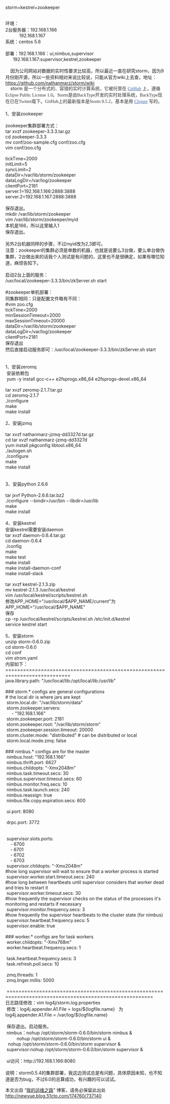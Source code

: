<p>storm+kestrel+zookeeper</p> 
<div>
 &nbsp;
</div> 
<div>
 环境：
</div> 
<div>
 2台服务器：192.168.1.166
</div> 
<div>
 &nbsp; &nbsp; &nbsp; &nbsp; &nbsp; &nbsp;192.168.1.167
</div> 
<div>
 系统：centos 5.6
</div> 
<div>
 &nbsp;
</div> 
<div>
 部署：192.168.1.166：ui,nimbus,supervisor
</div> 
<div>
 &nbsp; &nbsp; &nbsp; 192.168.1.167:supervisor,kestrel,zookeeper
</div> 
<div>
 &nbsp;
</div> 
<div>
 &nbsp; &nbsp; 因为公司网站对数据的实时性要求比较高，所以最近一直在研究storm，因为9月份刚开源，所以一些资料相对来说比较说，只能从官方wiki上去查，地址：
 <a href="https://github.com/nathanmarz/storm/wiki">https://github.com/nathanmarz/storm/wiki</a>
</div> 
<div>
 &nbsp; &nbsp; storm
 <span style="font-family: 宋体; "><span class="Apple-style-span" style="color: rgb(51, 51, 51); font-size: 14px; line-height: 20px; background-color: rgb(255, 255, 255); ">是一个分布式的、容错的实时计算系统，它被托管在</span></span>
 <a style="padding-top: 0px; padding-right: 0px; padding-bottom: 0px; padding-left: 0px; margin-top: 0px; margin-right: 0px; margin-bottom: 0px; margin-left: 0px; color: rgb(62, 98, 166); outline-width: 0px; outline-style: initial; outline-color: initial; font-family: Verdana, Simsun, sans-serif; font-size: 14px; line-height: 20px; text-align: left; background-color: rgb(255, 255, 255); " href="http://www.oschina.net/p/github"><span style="font-family: 宋体; ">GitHub</span></a>
 <span style="font-family: 宋体; "><span class="Apple-style-span" style="color: rgb(51, 51, 51); font-size: 14px; line-height: 20px; text-align: left; background-color: rgb(255, 255, 255); ">上，遵循 Eclipse Public License 1.0。Storm是由BackType开发的实时处理系统，BackType现在已在Twitter麾下。GitHub上的最新版本是Storm 0.5.2，基本是用</span></span>
 <a style="padding-top: 0px; padding-right: 0px; padding-bottom: 0px; padding-left: 0px; margin-top: 0px; margin-right: 0px; margin-bottom: 0px; margin-left: 0px; color: rgb(62, 98, 166); outline-width: 0px; outline-style: initial; outline-color: initial; font-family: Verdana, Simsun, sans-serif; font-size: 14px; line-height: 20px; text-align: left; background-color: rgb(255, 255, 255); " href="http://www.oschina.net/p/clojure"><span style="font-family: 宋体; ">Clojure</span></a>
 <span style="font-family: 宋体; "><span class="Apple-style-span" style="color: rgb(51, 51, 51); font-size: 14px; line-height: 20px; text-align: left; background-color: rgb(255, 255, 255); ">写的。</span></span>
</div> 
<div>
 &nbsp;
</div> 
<div>
 1、安装zookeeper
</div> 
<div>
 &nbsp;
</div> 
<div>
 zookeeper集群部署方式：
</div> 
<div>
 tar xvzf zookeeper-3.3.3.tar.gz
</div> 
<div>
 cd zookeeper-3.3.3
</div> 
<div>
 mv conf/zoo-sample.cfg conf/zoo.cfg
</div> 
<div>
 vim conf/zoo.cfg
</div> 
<div>
 &nbsp;
</div> 
<div>
 tickTime=2000
</div> 
<div>
 initLimit=5
</div> 
<div>
 syncLimit=2
</div> 
<div>
 dataDir=/var/lib/storm/zookeeper
</div> 
<div>
 dataLogDir=/var/log/zookeeper
</div> 
<div>
 clientPort=2181
</div> 
<div>
 server.1=192.168.1.166:2888:3888
</div> 
<div>
 server.2=192.168.1.167:2888:3888
</div> 
<div>
 &nbsp;
</div> 
<div>
 保存退出。
</div> 
<div>
 mkdir /var/lib/storm/zookeeper
</div> 
<div>
 vim /var/lib/storm/zookeeper/myid
</div> 
<div>
 本机是166，所以这里输入1
</div> 
<div>
 保存退出。
</div> 
<div>
 &nbsp;
</div> 
<div>
 另外2台机器同样的步骤，不过myid改为2,3即可。
</div> 
<div>
 注意：zookeeper的集群必须是单数的机器，也就是说要么3台做，要么单台做伪集群，2台做出来的话我个人测试是有问题的，这里也不是很确定，如果有哪位知道，麻烦告知下。
</div> 
<div>
 &nbsp;
</div> 
<div>
 启动2台上面的服务：
</div> 
<div>
 /usr/local/zookeeper-3.3.3/bin/zkServer.sh start
</div> 
<div>
 &nbsp;
</div> 
<div>
 #zookeeper单机部署：
</div> 
<div>
 同集群相同：只是配置文件略有不同：
</div> 
<div>
 #vim zoo.cfg
</div> 
<div>
 tickTime=2000
</div> 
<div>
 minSessionTimeout=2000
</div> 
<div>
 maxSessionTimeout=20000
</div> 
<div>
 dataDir=/var/lib/storm/zookeeper
</div> 
<div>
 dataLogDir=/var/log/zookeeper
</div> 
<div>
 clientPort=2181
</div> 
<div>
 保存退出
</div> 
<div>
 然后直接启动服务即可：/usr/local/zookeeper-3.3.3/bin/zkServer.sh start
</div> 
<div>
 &nbsp;
</div> 
<div>
 &nbsp;
</div> 
<div>
 1、安装zeromq
</div> 
<div>
 &nbsp;安装依赖包
</div> 
<div>
 &nbsp;yum -y install gcc-c++ e2fsprogs.x86_64 e2fsprogs-devel.x86_64
</div> 
<div>
 &nbsp;&nbsp;
</div> 
<div>
 tar xvzf zeromq-2.1.7.tar.gz
</div> 
<div>
 cd zeromq-2.1.7
</div> 
<div>
 ./configure
</div> 
<div>
 make&nbsp;
</div> 
<div>
 make install
</div> 
<div>
 &nbsp;
</div> 
<div>
 2、安装jzmq
</div> 
<div>
 &nbsp;
</div> 
<div>
 tar xvzf nathanmarz-jzmq-dd3327d.tar.gz
</div> 
<div>
 cd tar xvzf nathanmarz-jzmq-dd3327d
</div> 
<div>
 yum install pkgconfig libtool.x86_64
</div> 
<div>
 ./autogen.sh
</div> 
<div>
 ./configure
</div> 
<div>
 make
</div> 
<div>
 make install
</div> 
<div>
 &nbsp;
</div> 
<div>
 &nbsp;
</div> 
<div>
 3、安装python 2.6.6
</div> 
<div>
 &nbsp;
</div> 
<div>
 tar jxvf Python-2.6.6.tar.bz2
</div> 
<div>
 ./configure --bindir=/usr/bin --libdir=/usr/lib
</div> 
<div>
 make&nbsp;
</div> 
<div>
 make install
</div> 
<div>
 &nbsp;
</div> 
<div>
 4、安装kestrel
</div> 
<div>
 安装kestrel需要安装daemon
</div> 
<div>
 tar xvzf daemon-0.6.4.tar.gz
</div> 
<div>
 cd daemon-0.6.4
</div> 
<div>
 ./config
</div> 
<div>
 make
</div> 
<div>
 make test
</div> 
<div>
 make install
</div> 
<div>
 make install-daemon-conf
</div> 
<div>
 make install-slack
</div> 
<div>
 &nbsp;
</div> 
<div>
 tar xvzf kestrel-2.1.3.zip
</div> 
<div>
 mv kestrel-2.1.3 /usr/local/kestrel
</div> 
<div>
 vim /usr/local/kestrel/scripts/kestrel.sh
</div> 
<div>
 修改APP_HOME="/usr/local/$APP_NAME/current"为
</div> 
<div>
 APP_HOME="/usr/local/$APP_NAME"
</div> 
<div>
 保存
</div> 
<div>
 cp -rp /usr/local/kestrel/scripts/kestrel.sh /etc/init.d/kestrel
</div> 
<div>
 service kestrel start
</div> 
<div>
 &nbsp;
</div> 
<div>
 5、安装storm
</div> 
<div>
 unzip storm-0.6.0.zip
</div> 
<div>
 cd storm-0.6.0
</div> 
<div>
 cd conf
</div> 
<div>
 vim strom.yaml
</div> 
<div>
 内容如下：
</div> 
<div>
 ============================================================================
</div> 
<div>
 java.library.path: "/usr/local/lib:/opt/local/lib:/usr/lib"
</div> 
<div>
 &nbsp;
</div> 
<div>
 ### storm.* configs are general configurations
</div> 
<div>
 # the local dir is where jars are kept
</div> 
<div>
 &nbsp;storm.local.dir: "/var/lib/storm/data"
</div> 
<div>
 &nbsp;storm.zookeeper.servers:
</div> 
<div>
 &nbsp; &nbsp; &nbsp;- "192.168.1.166"
</div> 
<div>
 &nbsp;storm.zookeeper.port: 2181
</div> 
<div>
 &nbsp;storm.zookeeper.root: "/var/lib/storm/storm"
</div> 
<div>
 &nbsp;storm.zookeeper.session.timeout: 20000
</div> 
<div>
 &nbsp;storm.cluster.mode: "distributed" # can be distributed or local
</div> 
<div>
 &nbsp;storm.local.mode.zmq: false
</div> 
<div>
 &nbsp;
</div> 
<div>
 ### nimbus.* configs are for the master
</div> 
<div>
 &nbsp;nimbus.host: "192.168.1.166"
</div> 
<div>
 &nbsp;nimbus.thrift.port: 6627
</div> 
<div>
 &nbsp;nimbus.childopts: "-Xmx2048m"
</div> 
<div>
 &nbsp;nimbus.task.timeout.secs: 30
</div> 
<div>
 &nbsp;nimbus.supervisor.timeout.secs: 60
</div> 
<div>
 &nbsp;nimbus.monitor.freq.secs: 10
</div> 
<div>
 &nbsp;nimbus.task.launch.secs: 240
</div> 
<div>
 &nbsp;nimbus.reassign: true
</div> 
<div>
 &nbsp;nimbus.file.copy.expiration.secs: 600
</div> 
<div>
 &nbsp;
</div> 
<div>
 &nbsp;ui.port: 8080
</div> 
<div>
 &nbsp;
</div> 
<div>
 &nbsp;drpc.port: 3772
</div> 
<div>
 &nbsp;
</div> 
<div>
 &nbsp;
</div> 
<div>
 &nbsp;supervisor.slots.ports:
</div> 
<div>
 &nbsp; &nbsp; - 6700
</div> 
<div>
 &nbsp; &nbsp; - 6701
</div> 
<div>
 &nbsp; &nbsp; - 6702
</div> 
<div>
 &nbsp; &nbsp; - 6703
</div> 
<div>
 &nbsp;supervisor.childopts: "-Xmx2048m"
</div> 
<div>
 #how long supervisor will wait to ensure that a worker process is started
</div> 
<div>
 &nbsp;supervisor.worker.start.timeout.secs: 240
</div> 
<div>
 #how long between heartbeats until supervisor considers that worker dead and tries to restart it
</div> 
<div>
 &nbsp;supervisor.worker.timeout.secs: 30
</div> 
<div>
 #how frequently the supervisor checks on the status of the processes it's monitoring and restarts if necessary
</div> 
<div>
 &nbsp;supervisor.monitor.frequency.secs: 3
</div> 
<div>
 #how frequently the supervisor heartbeats to the cluster state (for nimbus)
</div> 
<div>
 &nbsp;supervisor.heartbeat.frequency.secs: 5
</div> 
<div>
 &nbsp;supervisor.enable: true
</div> 
<div>
 &nbsp;
</div> 
<div>
 ### worker.* configs are for task workers
</div> 
<div>
 &nbsp;worker.childopts: "-Xmx768m"
</div> 
<div>
 &nbsp;worker.heartbeat.frequency.secs: 1
</div> 
<div>
 &nbsp;
</div> 
<div>
 &nbsp;task.heartbeat.frequency.secs: 3
</div> 
<div>
 &nbsp;task.refresh.poll.secs: 10
</div> 
<div>
 &nbsp;
</div> 
<div>
 &nbsp;zmq.threads: 1
</div> 
<div>
 &nbsp;zmq.linger.millis: 5000
</div> 
<div>
 &nbsp;
</div> 
<div>
 &nbsp;=======================================================================================================
</div> 
<div>
 日志路径修改：vim log4j/storm.log.properties
</div> 
<div>
 &nbsp;修改：log4j.appender.A1.File = logs/${logfile.name} &nbsp; 为log4j.appender.A1.File = /var/log/${logfile.name}
</div> 
<div>
 &nbsp;
</div> 
<div>
 &nbsp;保存退出。启动服务。
</div> 
<div>
 &nbsp;nimbus：nohup /opt/storm/storm-0.6.0/bin/storm nimbus &amp;
</div> 
<div>
 &nbsp; &nbsp; &nbsp; &nbsp; &nbsp;nohup /opt/storm/storm-0.6.0/bin/storm ui &amp;
</div> 
<div>
 <span class="Apple-tab-span" style="white-space:pre"> </span> nohup /opt/storm/storm-0.6.0/bin/storm supervisor &amp;
</div> 
<div>
 &nbsp;supervisor:nohup /opt/storm/storm-0.6.0/bin/storm supervisor &amp;
</div> 
<div>
 &nbsp;
</div> 
<div>
 &nbsp;ui访问：http://192.168.1.166:8080
</div> 
<div>
 &nbsp;
</div> 
<div>
 说明：storm0.5.4的集群部署，我这边测试总是有问题，具体原因未知，也不知道是否为bug，不过6.0的总算成功，有兴趣的可以试试。
</div>
<p>本文出自 “<a href="http://newyue.blog.51cto.com">我的运维之路</a>” 博客，请务必保留此出处<a href="http://newyue.blog.51cto.com/174760/737140">http://newyue.blog.51cto.com/174760/737140</a></p>
